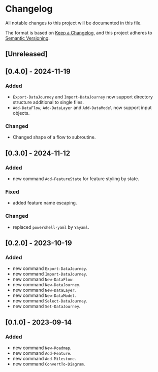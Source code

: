 # Changelog

All notable changes to this project will be documented in this file.

The format is based on [Keep a Changelog](https://keepachangelog.com/en/1.0.0/),
and this project adheres to [Semantic Versioning](https://semver.org/spec/v2.0.0.html).

## [Unreleased]

## [0.4.0] - 2024-11-19

### Added

- `Export-DataJourney` and `Import-DataJourney` now support directory structure additional to single files.
- `Add-DataFlow`, `Add-DataLayer` and `Add-DataModel` now support input objects.

### Changed

- Changed shape of a flow to subroutine.

## [0.3.0] - 2024-11-12

### Added

- new command `Add-FeatureState` for feature styling by state.

### Fixed

- added feature name escaping.

### Changed

- replaced `powershell-yaml` by `Yayaml`.

## [0.2.0] - 2023-10-19

### Added

- new command `Export-DataJourney`.
- new command `Import-DataJourney`.
- new command `New-DataFlow`.
- new command `New-DataJourney`.
- new command `New-DataLayer`.
- new command `New-DataModel`.
- new command `Select-DataJourney`.
- new command `Set-DataJourney`.

## [0.1.0] - 2023-09-14

### Added

- new command `New-Roadmap`.
- new command `Add-Feature`.
- new command `Add-Milestone`.
- new command `ConvertTo-Diagram`.

<!-- markdownlint-configure-file {"MD024": { "siblings_only": true } } -->
